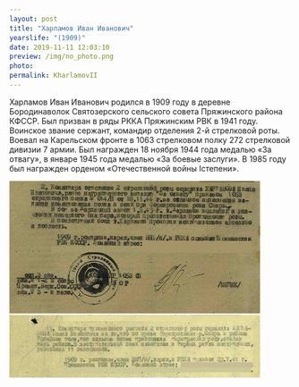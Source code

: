 ```yaml
---
layout: post
title: "Харламов Иван Иванович"
yearslife: "(1909)"
date: 2019-11-11 12:03:10
preview: /img/no_photo.png
photo:
permalink: KharlamovII
---
```


Харламов Иван Иванович родился в 1909 году в деревне Бородинаволок Святозерского сельского совета Пряжинского района КФССР. Был призван в ряды РККА Пряжинским РВК в 1941 году. Воинское звание сержант, командир отделения 2-й стрелковой роты. Воевал на Карельском фронте в 1063 стрелковом полку 272 стрелковой дивизии 7 армии. Был награжден 18 ноября 1944 года медалью «За отвагу», в январе 1945 года медалью «За боевые заслуги». В 1985 году был награжден орденом
«Отечественной войны Iстепени».

[<img src="/img/KharlamovII.jpg#thumbnail" alt="" title="">](/img/KharlamovII.jpg)
[<img src="/img/KharlamovII2.jpg#thumbnail" alt="" title="">](/img/KharlamovII2.jpg)